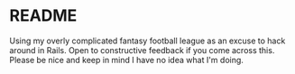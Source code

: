 # README

Using my overly complicated fantasy football league as an excuse to hack around in Rails. Open to constructive feedback if you come across this. Please be nice and keep in mind I have no idea what I'm doing.